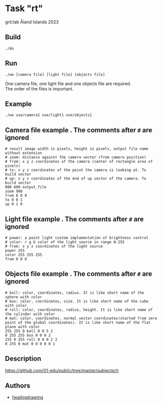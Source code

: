 # Task "rt"
grit:lab Åland Islands 2023

## Build
```
./do
```

## Run
```
./we [camera file] [light file] [objects file]
```
One camera file, one light file and one objects file are required.  
The order of the files is important.  

## Example
```
./we use/camera1 use/light1 use/objects1
```

## Camera file example . The comments after `#` are ignored
```
# result image width in pixels, height in pixels, output file name without extension
# zoom: distance against the camera vector (from camera position)
# from: x y z coordinates of the camera (center of rectangle area of pixels)
# to: x y z coordinates of the point the camera is looking at. To build vector
# up: x y z coordinates of the end of up vector of the camera. To build vector
800 600 output_file
zoom 900
from 0 0 0
to 0 0 1
up 0 1 0
```

## Light file example . The comments after `#` are ignored
```
# power: a point light custom implementation of brightness control
# color: r g b color of the light source in range 0-255
# from: x y z coordinates of the light source
power 255
color 255 255 255
from 0 0 0
```

## Objects file example . The comments after `#` are ignored
```
# ball: color, coordinates, radius. It is like short name of the sphere with color
# box: color, coordinates, size. It is like short name of the cube with color
# roll: color, coordinates, radius, height. It is like short name of the cylinder with color
# mat: color, coordinates, normal vector coordinates(started from zero point of the global coordinates). It is like short name of the flat plane with color
255 255 0 ball 0 0 5 2
0 255 255 box 0 0 0 2
255 0 255 roll 0 0 0 2 2
0 255 0 mat 0 0 0 0 0 1
```

## Description
https://github.com/01-edu/public/tree/master/subjects/rt

## Authors
- [healingdrawing](https://healingdrawing.github.io)